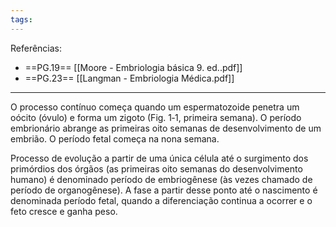 ```yaml
---
tags:
---
```

Referências: 
* ==PG.19== [[Moore - Embriologia básica 9. ed..pdf]]
* ==PG.23== [[Langman - Embriologia Médica.pdf]]

---
O processo contínuo começa quando um espermatozoide penetra um oócito (óvulo) e forma um zigoto (Fig. 1‑1, primeira semana). O período embrionário abrange as primeiras oito semanas de desenvolvimento de um embrião. O período fetal começa na nona semana.

Processo de evolução a partir de uma única célula até o surgimento dos primórdios dos órgãos (as primeiras oito semanas do desenvolvimento humano) é denominado período de embriogênese (às vezes chamado de período de organogênese). A fase a partir desse ponto até o nascimento é denominada período fetal, quando a diferenciação continua a ocorrer e o feto cresce e ganha peso.


[^1]: 
[^2]: 
